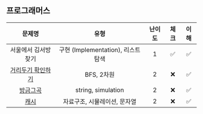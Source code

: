 ## 프로그래머스
|문제명|유형|난이도|체크|이해|
|:-:|:-:|:-:|:-:|:-:|
|서울에서 김서방 찾기|구현 (Implementation), 리스트 탐색|1|✅|✅|
|[거리두기 확인하기](https://school.programmers.co.kr/learn/courses/30/lessons/81302#fn1)|BFS, 2차원|2|❌|✅|
|[방금그곡](https://school.programmers.co.kr/learn/courses/30/lessons/17683)|string, simulation|2|❌|✅|
|[캐시](https://school.programmers.co.kr/learn/courses/30/lessons/17680)|자료구조, 시뮬레이션, 문자열|2|❌|✅|
